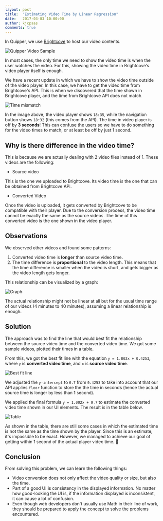 ```yaml
---
layout: post
title:  "Estimating Video Time by Linear Regression"
date:   2017-03-03 10:00:00
author: kjcpaas
comments: true
---
```


In Quipper, we use [Brightcove](https://www.brightcove.com/) to host our video contents.

![Quipper Video Sample](https://cloud.githubusercontent.com/assets/3772828/23352748/eb3774a2-fd03-11e6-9fbc-5b4049d986d5.png)

In most cases, the only time we need to show the video time is when the user watches the video. For this, showing the video time in Brightcove's video player itself is enough.

We have a recent update in which we have to show the video time outside of the video player. In this case, we have to get the video time from Brightcove's API. This is when we discovered that the time shown in Brightcove player, and the time from Brightcove API does not match.

![Time mismatch](https://cloud.githubusercontent.com/assets/3772828/22539207/61f06e4c-e953-11e6-98ba-7756d09f2a93.png)

In the image above, the video player shows `18:35`, while the navigation button shows `18:32` (this comes from the API). The time in video player is off by **3 seconds**! This can confuse the users so we have to do something for the video times to match, or at least be off by just 1 second.

## Why is there difference in the video time?

This is because we are actually dealing with 2 video files instead of 1. These videos are the following:

- Source video

This is the one we uploaded to Brightcove. Its video time is the one that can be obtained from Brightcove API.

- Converted Video

Once the video is uploaded, it gets converted by Brightcove to be compatible with their player. Due to the conversion process, the video time cannot be exactly the same as the source videos. The time of this converted video is the one shown in the video player.

## Observations

We observed other videos and found some patterns:

1. Converted video time is **longer** than source video time.
2. The time difference is **proportional** to the video length. This means that the time difference is smaller when the video is short, and gets bigger as the video length gets longer.

This relationship can be visualized by a graph:

![Graph](https://cloud.githubusercontent.com/assets/3772828/23353842/7946a3da-fd09-11e6-98d4-d2c2c46cd877.png)

The actual relationship might not be linear at all but for the usual time range of our videos (4 minutes to 40 minutes), assuming a linear relationship is enough.

## Solution

The approach was to find the line that would best fit the relationship between the source video time and the converted video time. We got some sample videos, plotted their times in a table.

From this, we got the best fit line with the equation `y = 1.002x + 0.4253`, where `y` is **converted video time**, and `x` is **source video time**.

![Best fit line](https://cloud.githubusercontent.com/assets/3772828/22541505/a2a02af0-e961-11e6-9a7e-1cdfb17f37af.png)

We adjusted the `y-intercept` to `0.7` from `0.4253` to take into account that our API applies `floor` function to store the the time in seconds (hence the actual source time is longer by less than 1 second).

We applied the final formula `y = 1.002x + 0.7` to estimate the converted video time shown in our UI elements. The result is in the table below.

![Table](https://cloud.githubusercontent.com/assets/3772828/22541488/7b634d0a-e961-11e6-91d0-109801c0ce38.png)


As shown in the table, there are still some cases in which the estimated time is not the same as the time shown by the player. Since this is an estimate, it's impossible to be exact. However, we managed to achieve our goal of getting within 1 second of the actual player video time. :tada:

## Conclusion

From solving this problem, we can learn the following things:

- Video conversion does not only affect the video quality or size, but also the time.
- Part of a good UI is consistency in the displayed information. No matter how good-looking the UI is, if the information displayed is inconsistent, it can cause a lot of confusion.
- Even though web developers don't usually use Math in their line of work, they should be prepared to apply the concept to solve the problems encountered.
